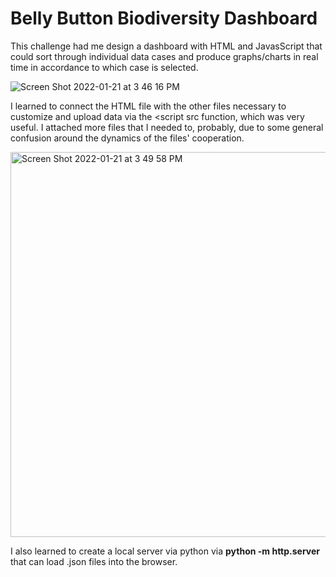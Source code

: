# Belly Button Biodiversity Dashboard
This challenge had me design a dashboard with HTML and JavasScript that could sort through individual data cases and produce graphs/charts in real time in accordance to which case is selected. 

![Screen Shot 2022-01-21 at 3 46 16 PM](https://user-images.githubusercontent.com/89936913/150614083-b520a8f0-4b1d-433d-aefe-7075be1ef5b7.png)

I learned to connect the HTML file with the other files necessary to customize and upload data via the <script src function, which was very useful. I attached more files that I needed to, probably, due to some general confusion around the dynamics of the files' cooperation. 

<img width="616" alt="Screen Shot 2022-01-21 at 3 49 58 PM" src="https://user-images.githubusercontent.com/89936913/150614643-f11dd6b6-ddb6-4ea5-b21a-6b53c8f6de9d.png">

I also learned to create a local server via python via **python -m http.server** that can load .json files into the browser.
